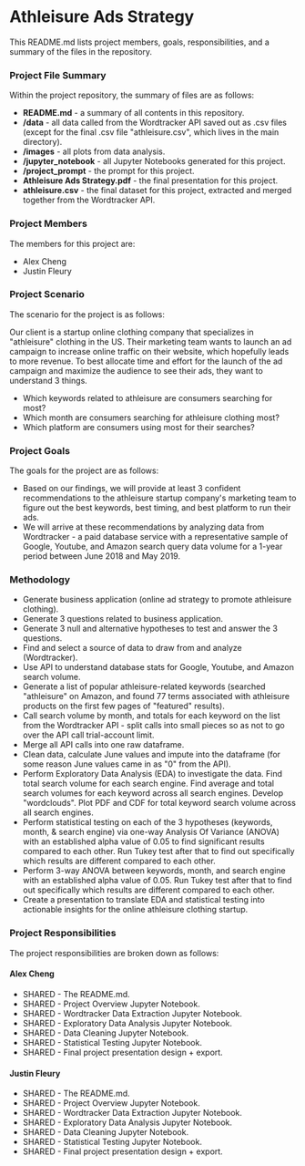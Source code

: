 # Athleisure Ads Strategy
This README.md lists project members, goals, responsibilities, and a summary of the files in the repository.

### Project File Summary
Within the project repository, the summary of files are as follows:
   - <b>README.md</b> - a summary of all contents in this repository.
   - <b>/data</b> - all data called from the Wordtracker API saved out as .csv files (except for the final .csv file "athleisure.csv", which lives  in the main directory).
   - <b>/images</b> - all plots from data analysis.
   - <b>/jupyter_notebook</b> - all Jupyter Notebooks generated for this project.
   - <b>/project_prompt</b> - the prompt for this project.
   - <b>Athleisure Ads Strategy.pdf</b> - the final presentation for this project.
   - <b>athleisure.csv</b> - the final dataset for this project, extracted and merged together from the Wordtracker API.

### Project Members
The members for this project are:

   - Alex Cheng
   - Justin Fleury

### Project Scenario
The scenario for the project is as follows:

Our client is a startup online clothing company that specializes in "athleisure" clothing in the US. Their marketing team wants to launch an ad campaign to increase online traffic on their website, which hopefully leads to more revenue. To best allocate time and effort for the launch of the ad campaign and maximize the audience to see their ads, they want to understand 3 things. 

   - Which keywords related to athleisure are consumers searching for most?
   - Which month are consumers searching for athleisure clothing most?
   - Which platform are consumers using most for their searches?

### Project Goals
The goals for the project are as follows:

   -  Based on our findings, we will provide at least 3 confident recommendations to the athleisure startup company's marketing team to figure out the best keywords, best timing, and best platform to run their ads.
   -  We will arrive at these recommendations by analyzing data from Wordtracker - a paid database service with a representative sample of Google, Youtube, and Amazon search query data volume for a 1-year period between June 2018 and May 2019.

### Methodology 
   -  Generate business application (online ad strategy to promote athleisure clothing).
   -  Generate 3 questions related to business application.
   -  Generate 3 null and alternative hypotheses to test and answer the 3 questions.
   -  Find and select a source of data to draw from and analyze (Wordtracker).
   -  Use API to understand database stats for Google, Youtube, and Amazon search volume.
   -  Generate a list of popular athleisure-related keywords (searched "athleisure" on Amazon, and found 77 terms associated with athleisure products on the first few pages of "featured" results).
   -  Call search volume by month, and totals for each keyword on the list from the Wordtracker API - split calls into small pieces so as not to go over the API call trial-account limit.
   -  Merge all API calls into one raw dataframe.
   -  Clean data, calculate June values and impute into the dataframe (for some reason June values came in as "0" from the API).
   -  Perform Exploratory Data Analysis (EDA) to investigate the data. Find total search volume for each search engine. Find average and total search volumes for each keyword across all search engines. Develop "wordclouds". Plot PDF and CDF for total keyword search volume across all search engines.
   -  Perform statistical testing on each of the 3 hypotheses (keywords, month, & search engine) via one-way Analysis Of Variance (ANOVA) with an established alpha value of 0.05 to find significant results compared to each other. Run Tukey test after that to find out specifically which results are different compared to each other.
   -  Perform 3-way ANOVA between keywords, month, and search engine with an established alpha value of 0.05. Run Tukey test after that to find out specifically which results are different compared to each other.
   -  Create a presentation to translate EDA and statistical testing into actionable insights for the online athleisure clothing startup. 

### Project Responsibilities
The project responsibilities are broken down as follows:

#### Alex Cheng
   -  SHARED - The README.md.
   -  SHARED - Project Overview Jupyter Notebook.
   -  SHARED - Wordtracker Data Extraction Jupyter Notebook.
   -  SHARED - Exploratory Data Analysis Jupyter Notebook.
   -  SHARED - Data Cleaning Jupyter Notebook.
   -  SHARED - Statistical Testing Jupyter Notebook.
   -  SHARED - Final project presentation design + export.

#### Justin Fleury
   -  SHARED - The README.md.
   -  SHARED - Project Overview Jupyter Notebook.
   -  SHARED - Wordtracker Data Extraction Jupyter Notebook.
   -  SHARED - Exploratory Data Analysis Jupyter Notebook.
   -  SHARED - Data Cleaning Jupyter Notebook.
   -  SHARED - Statistical Testing Jupyter Notebook.
   -  SHARED - Final project presentation design + export.
